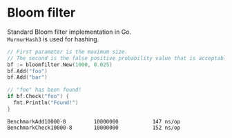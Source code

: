 # Bloom filter

Standard Bloom filter implementation in Go.  
`MurmurHash3` is used for hashing.

```go
// First parameter is the maximum size.
// The second is the false positive probability value that is acceptable for you.
bf := bloomfilter.New(1000, 0.025)
bf.Add("foo")
bf.Add("bar")

// "foo" has been found!
if bf.Check("foo") {
  fmt.Println("Found!")
}
```

```
BenchmarkAdd10000-8     	10000000	       147 ns/op
BenchmarkCheck10000-8   	10000000	       152 ns/op
```